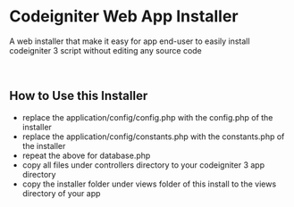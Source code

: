 # Codeigniter Web App Installer

<p>A web installer that make it easy for app end-user to easily install codeigniter 3 script without editing any source code</p>

<br>


## How to Use this Installer
<ul>
	<li>replace the application/config/config.php with the config.php of the installer</li>
	<li>replace the application/config/constants.php with the constants.php of the installer</li>
	<li>repeat the above for database.php</li>
	<li>copy all files under controllers directory to your codeigniter 3 app directory</li>
	<li>copy the installer folder under views folder of this install to the views directory of your app</li>
	
</ul>